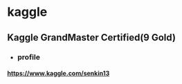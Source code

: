 # kaggle
## Kaggle GrandMaster Certified(9 Gold)
- ### profile
#### https://www.kaggle.com/senkin13

